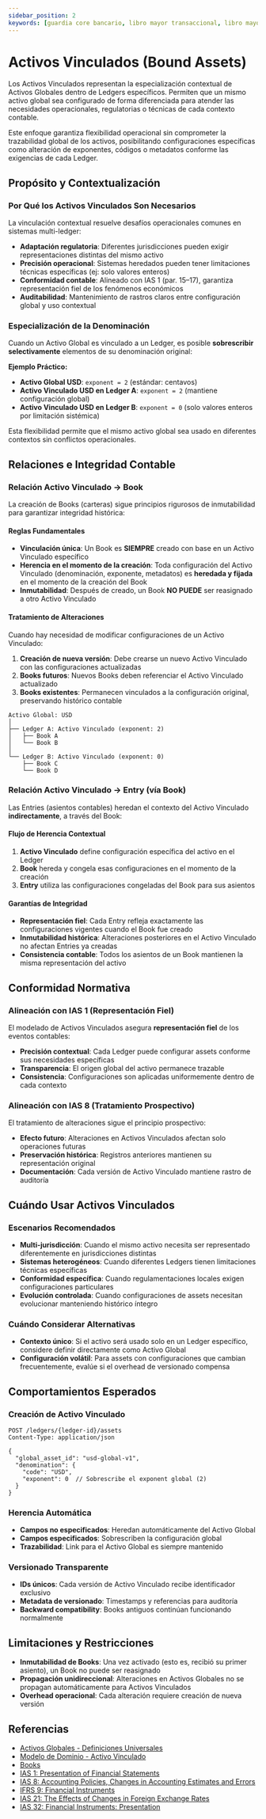 ```yaml
---
sidebar_position: 2
keywords: [guardia core bancario, libro mayor transaccional, libro mayor como servicio, activos vinculados, vinculación de activos, contextualización de activos, ias-1, ias-8]
---
```


# Activos Vinculados (Bound Assets)

Los Activos Vinculados representan la especialización contextual de Activos Globales dentro de Ledgers específicos. Permiten que un mismo activo global sea configurado de forma diferenciada para atender las necesidades operacionales, regulatorias o técnicas de cada contexto contable.

Este enfoque garantiza flexibilidad operacional sin comprometer la trazabilidad global de los activos, posibilitando configuraciones específicas como alteración de exponentes, códigos o metadatos conforme las exigencias de cada Ledger.

## Propósito y Contextualización

### Por Qué los Activos Vinculados Son Necesarios

La vinculación contextual resuelve desafíos operacionales comunes en sistemas multi-ledger:

- **Adaptación regulatoria**: Diferentes jurisdicciones pueden exigir representaciones distintas del mismo activo
- **Precisión operacional**: Sistemas heredados pueden tener limitaciones técnicas específicas (ej: solo valores enteros)
- **Conformidad contable**: Alineado con IAS 1 (par. 15–17), garantiza representación fiel de los fenómenos económicos
- **Auditabilidad**: Mantenimiento de rastros claros entre configuración global y uso contextual

### Especialización de la Denominación

Cuando un Activo Global es vinculado a un Ledger, es posible **sobrescribir selectivamente** elementos de su denominación original:

**Ejemplo Práctico:**
- **Activo Global USD**: `exponent = 2` (estándar: centavos)
- **Activo Vinculado USD en Ledger A**: `exponent = 2` (mantiene configuración global)
- **Activo Vinculado USD en Ledger B**: `exponent = 0` (solo valores enteros por limitación sistémica)

Esta flexibilidad permite que el mismo activo global sea usado en diferentes contextos sin conflictos operacionales.

## Relaciones e Integridad Contable

### Relación Activo Vinculado → Book

La creación de Books (carteras) sigue principios rigurosos de inmutabilidad para garantizar integridad histórica:

#### Reglas Fundamentales

- **Vinculación única**: Un Book es **SIEMPRE** creado con base en un Activo Vinculado específico
- **Herencia en el momento de la creación**: Toda configuración del Activo Vinculado (denominación, exponente, metadatos) es **heredada y fijada** en el momento de la creación del Book
- **Inmutabilidad**: Después de creado, un Book **NO PUEDE** ser reasignado a otro Activo Vinculado

#### Tratamiento de Alteraciones

Cuando hay necesidad de modificar configuraciones de un Activo Vinculado:

1. **Creación de nueva versión**: Debe crearse un nuevo Activo Vinculado con las configuraciones actualizadas
2. **Books futuros**: Nuevos Books deben referenciar el Activo Vinculado actualizado
3. **Books existentes**: Permanecen vinculados a la configuración original, preservando histórico contable

```
Activo Global: USD
│
├── Ledger A: Activo Vinculado (exponent: 2)
│   ├── Book A
│   └── Book B
│
└── Ledger B: Activo Vinculado (exponent: 0) 
    ├── Book C
    └── Book D
```

### Relación Activo Vinculado → Entry (vía Book)

Las Entries (asientos contables) heredan el contexto del Activo Vinculado **indirectamente**, a través del Book:

#### Flujo de Herencia Contextual

1. **Activo Vinculado** define configuración específica del activo en el Ledger
2. **Book** hereda y congela esas configuraciones en el momento de la creación
3. **Entry** utiliza las configuraciones congeladas del Book para sus asientos

#### Garantías de Integridad

- **Representación fiel**: Cada Entry refleja exactamente las configuraciones vigentes cuando el Book fue creado
- **Inmutabilidad histórica**: Alteraciones posteriores en el Activo Vinculado no afectan Entries ya creadas
- **Consistencia contable**: Todos los asientos de un Book mantienen la misma representación del activo

## Conformidad Normativa

### Alineación con IAS 1 (Representación Fiel)

El modelado de Activos Vinculados asegura **representación fiel** de los eventos contables:

- **Precisión contextual**: Cada Ledger puede configurar assets conforme sus necesidades específicas
- **Transparencia**: El origen global del activo permanece trazable
- **Consistencia**: Configuraciones son aplicadas uniformemente dentro de cada contexto

### Alineación con IAS 8 (Tratamiento Prospectivo)

El tratamiento de alteraciones sigue el principio prospectivo:

- **Efecto futuro**: Alteraciones en Activos Vinculados afectan solo operaciones futuras
- **Preservación histórica**: Registros anteriores mantienen su representación original
- **Documentación**: Cada versión de Activo Vinculado mantiene rastro de auditoría

## Cuándo Usar Activos Vinculados

### Escenarios Recomendados

- **Multi-jurisdicción**: Cuando el mismo activo necesita ser representado diferentemente en jurisdicciones distintas
- **Sistemas heterogéneos**: Cuando diferentes Ledgers tienen limitaciones técnicas específicas
- **Conformidad específica**: Cuando regulamentaciones locales exigen configuraciones particulares
- **Evolución controlada**: Cuando configuraciones de assets necesitan evolucionar manteniendo histórico íntegro

### Cuándo Considerar Alternativas

- **Contexto único**: Si el activo será usado solo en un Ledger específico, considere definir directamente como Activo Global
- **Configuración volátil**: Para assets con configuraciones que cambian frecuentemente, evalúe si el overhead de versionado compensa

## Comportamientos Esperados

### Creación de Activo Vinculado

```http
POST /ledgers/{ledger-id}/assets
Content-Type: application/json

{
  "global_asset_id": "usd-global-v1",
  "denomination": {
    "code": "USD",
    "exponent": 0  // Sobrescribe el exponent global (2)
  }
}
```

### Herencia Automática

- **Campos no especificados**: Heredan automáticamente del Activo Global
- **Campos especificados**: Sobrescriben la configuración global
- **Trazabilidad**: Link para el Activo Global es siempre mantenido

### Versionado Transparente

- **IDs únicos**: Cada versión de Activo Vinculado recibe identificador exclusivo
- **Metadata de versionado**: Timestamps y referencias para auditoría
- **Backward compatibility**: Books antiguos continúan funcionando normalmente

## Limitaciones y Restricciones

- **Inmutabilidad de Books**: Una vez activado (esto es, recibió su primer asiento), un Book no puede ser reasignado
- **Propagación unidireccional**: Alteraciones en Activos Globales no se propagan automáticamente para Activos Vinculados
- **Overhead operacional**: Cada alteración requiere creación de nueva versión

## Referencias

- [Activos Globales - Definiciones Universales](./global-assets.md)
- [Modelo de Dominio - Activo Vinculado](../models/index.md#boundasset)
- [Books](../books/index.md)
- [IAS 1: Presentation of Financial Statements](https://www.ifrs.org/content/dam/ifrs/publications/pdf-standards/english/2022/issued/part-a/ias-1-presentation-of-financial-statements.pdf?bypass=on)
- [IAS 8: Accounting Policies, Changes in Accounting Estimates and Errors](https://www.ifrs.org/content/dam/ifrs/publications/pdf-standards/english/2022/issued/part-a/ias-8-accounting-policies-changes-in-accounting-estimates-and-errors.pdf?bypass=on)
- [IFRS 9: Financial Instruments](https://www.ifrs.org/content/dam/ifrs/publications/pdf-standards/english/2022/issued/part-a/ifrs-9-financial-instruments.pdf?bypass=on)
- [IAS 21: The Effects of Changes in Foreign Exchange Rates](https://www.ifrs.org/content/dam/ifrs/publications/pdf-standards/english/2022/issued/part-a/ias-21-the-effects-of-changes-in-foreign-exchange-rates.pdf?bypass=on)
- [IAS 32: Financial Instruments: Presentation](https://www.ifrs.org/content/dam/ifrs/publications/pdf-standards/english/2022/issued/part-a/ias-32-financial-instruments-presentation.pdf?bypass=on)